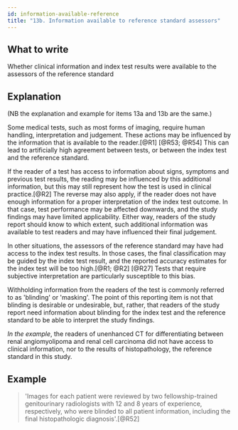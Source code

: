 ```yaml
---
id: information-available-reference
title: "13b. Information available to reference standard assessors"
---
```

## What to write

Whether clinical information and index test results were available to the assessors of the reference standard

## Explanation

(NB the explanation and example for items 13a and 13b are the same.)

Some medical tests, such as most forms of imaging,
require human handling, interpretation and judgement. These actions may
be influenced by the information that is available to the reader.[@R1]
[@R53; @R54] This can lead to artificially high agreement between
tests, or between the index test and the reference standard.

If the reader of a test has access to information about signs, symptoms
and previous test results, the reading may be influenced by this
additional information, but this may still represent how the test is
used in clinical practice.[@R2] The reverse may also apply, if the
reader does not have enough information for a proper interpretation of
the index test outcome. In that case, test performance may be affected
downwards, and the study findings may have limited applicability. Either
way, readers of the study report should know to which extent, such
additional information was available to test readers and may have
influenced their final judgement.

In other situations, the assessors of the reference standard may have
had access to the index test results. In those cases, the final
classification may be guided by the index test result, and the reported
accuracy estimates for the index test will be too high.[@R1; @R2]
[@R27] Tests that require subjective interpretation are particularly
susceptible to this bias.

Withholding information from the readers of the test is commonly
referred to as 'blinding' or 'masking'. The point of this reporting item
is not that blinding is desirable or undesirable, but, rather, that
readers of the study report need information about blinding for the
index test and the reference standard to be able to interpret the study
findings.

*In the example*, the readers of unenhanced CT for differentiating
between renal angiomyolipoma and renal cell carcinoma did not have
access to clinical information, nor to the results of histopathology,
the reference standard in this study.

## Example

> 'Images for each patient were reviewed by two
fellowship-trained genitourinary radiologists with 12 and 8 years of
experience, respectively, who were blinded to all patient information,
including the final histopathologic diagnosis'.[@R52]
